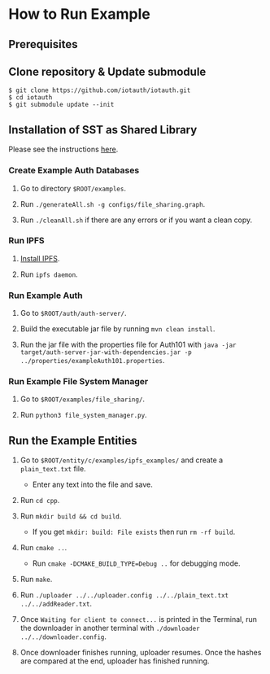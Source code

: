 # How to Run Example

## Prerequisites

## Clone repository & Update submodule
```
$ git clone https://github.com/iotauth/iotauth.git
$ cd iotauth
$ git submodule update --init
```

## Installation of SST as Shared Library
Please see the instructions [here](https://github.com/iotauth/sst-c-api?tab=readme-ov-file#compile-as-shared-library).

### Create Example Auth Databases

1. Go to directory `$ROOT/examples`.

2. Run `./generateAll.sh -g configs/file_sharing.graph`.

3. Run `./cleanAll.sh` if there are any errors or if you want a clean copy.

### Run IPFS

1. [Install IPFS](https://docs.ipfs.tech/install/command-line/#install-official-binary-distributions).

2. Run `ipfs daemon`.

### Run Example Auth

1. Go to `$ROOT/auth/auth-server/`.

2. Build the executable jar file by running `mvn clean install`.

3. Run the jar file with the properties file for Auth101 with `java -jar target/auth-server-jar-with-dependencies.jar -p ../properties/exampleAuth101.properties`.

### Run Example File System Manager

1. Go to `$ROOT/examples/file_sharing/`.

2. Run `python3 file_system_manager.py`.

## Run the Example Entities

1. Go to `$ROOT/entity/c/examples/ipfs_examples/` and create a `plain_text.txt` file.
    - Enter any text into the file and save.

2. Run `cd cpp`.

3. Run `mkdir build && cd build`.
    - If you get `mkdir: build: File exists` then run `rm -rf build`.

4. Run `cmake ..`.
    - Run `cmake -DCMAKE_BUILD_TYPE=Debug ..` for debugging mode.

5. Run `make`.

6. Run `./uploader ../../uploader.config ../../plain_text.txt ../../addReader.txt`.

7. Once `Waiting for client to connect...` is printed in the Terminal, run the downloader in another terminal with `./downloader ../../downloader.config`.

8. Once downloader finishes running, uploader resumes. Once the hashes are compared at the end, uploader has finished running.